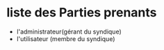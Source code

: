 # liste des Parties prenants

- l'administrateur(gérant du syndique)
- l'utilisateur (membre du syndique)

